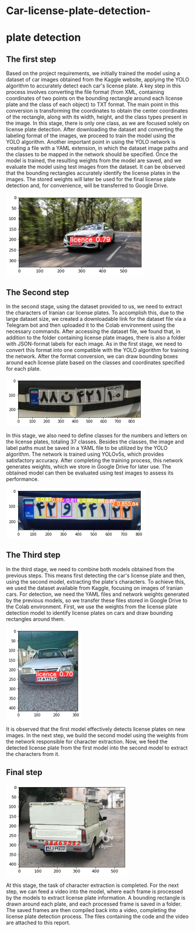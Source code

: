 # Car-license-plate-detection-

# plate detection
**The first step** 
------
Based on the project requirements, we initially trained the model using a dataset of car images obtained from the Kaggle website, applying the YOLO algorithm to accurately detect each car's license plate.
A key step in this process involves converting the file format (from XML, containing coordinates of two points on the bounding rectangle around each license plate and the class of each object) to TXT format. The main point in this conversion is transforming the coordinates to obtain the center coordinates of the rectangle, along with its width, height, and the class types present in the image. In this stage, there is only one class, as we are focused solely on license plate detection.
After downloading the dataset and converting the labeling format of the images, we proceed to train the model using the YOLO algorithm.
Another important point in using the YOLO network is creating a file with a YAML extension, in which the dataset image paths and the classes to be mapped in the network should be specified.
Once the model is trained, the resulting weights from the model are saved, and we evaluate the model using test images from the dataset. It can be observed that the bounding rectangles accurately identify the license plates in the images.
The stored weights will later be used for the final license plate detection and, for convenience, will be transferred to Google Drive.

![Plate detection with YOLO](./car1.png)

**The Second step** 
----
In the second stage, using the dataset provided to us, we need to extract the characters of Iranian car license plates.
To accomplish this, due to the large dataset size, we created a downloadable link for the dataset file via a Telegram bot and then uploaded it to the Colab environment using the necessary commands.
After accessing the dataset file, we found that, in addition to the folder containing license plate images, there is also a folder with JSON-format labels for each image. As in the first stage, we need to convert this format into one compatible with the YOLO algorithm for training the network.
After the format conversion, we can draw bounding boxes around each license plate based on the classes and coordinates specified for each plate.

![Plate detection with YOLO](./car2.png)

In this stage, we also need to define classes for the numbers and letters on the license plates, totaling 37 classes. Besides the classes, the image and label paths must be saved in a YAML file to be utilized by the YOLO algorithm.
The network is trained using YOLOv5s, which provides satisfactory accuracy. After completing the training process, this network generates weights, which we store in Google Drive for later use.
The obtained model can then be evaluated using test images to assess its performance.

![Plate detection with YOLO](./car3.png)

**The Third step** 
------
In the third stage, we need to combine both models obtained from the previous steps. This means first detecting the car's license plate and then, using the second model, extracting the plate's characters.
To achieve this, we used the dataset available from Kaggle, focusing on images of Iranian cars. For detection, we need the YAML files and network weights generated by the previous models, so we transfer these files stored in Google Drive to the Colab environment.
First, we use the weights from the license plate detection model to identify license plates on cars and draw bounding rectangles around them.

![Plate detection with YOLO](./car4.png)

It is observed that the first model effectively detects license plates on new images.
In the next step, we build the second model using the weights from the network responsible for character extraction. Now, we feed the detected license plate from the first model into the second model to extract the characters from it.

**Final step** 
------
![Plate detection with YOLO](./car5.png)


At this stage, the task of character extraction is completed. For the next step, we can feed a video into the model, where each frame is processed by the models to extract license plate information. A bounding rectangle is drawn around each plate, and each processed frame is saved in a folder.
The saved frames are then compiled back into a video, completing the license plate detection process.
The files containing the code and the video are attached to this report.



